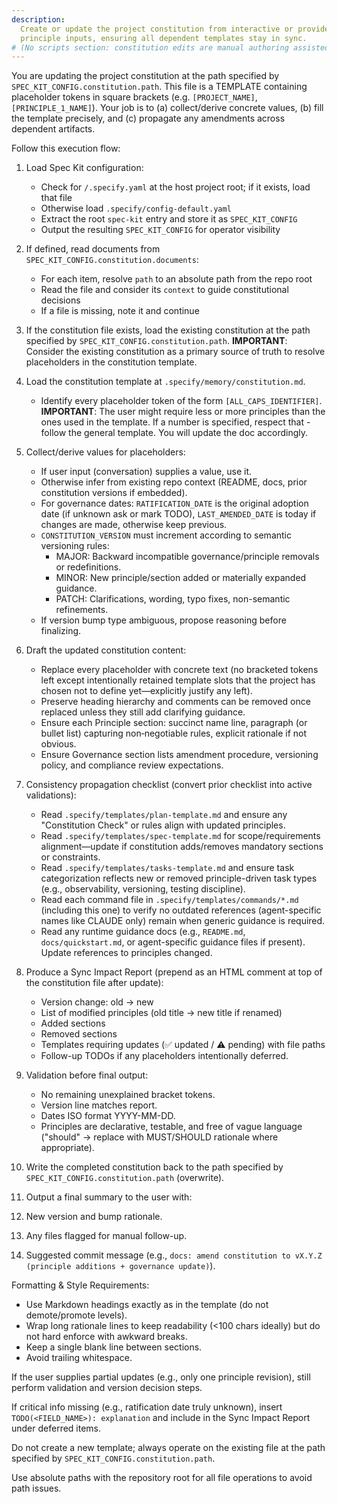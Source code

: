 ```yaml
---
description:
  Create or update the project constitution from interactive or provided
  principle inputs, ensuring all dependent templates stay in sync.
# (No scripts section: constitution edits are manual authoring assisted by the agent)
---
```


You are updating the project constitution at the path specified by
`SPEC_KIT_CONFIG.constitution.path`. This file is a TEMPLATE containing
placeholder tokens in square brackets (e.g. `[PROJECT_NAME]`,
`[PRINCIPLE_1_NAME]`). Your job is to (a) collect/derive concrete values, (b)
fill the template precisely, and (c) propagate any amendments across dependent
artifacts.

Follow this execution flow:

1. Load Spec Kit configuration:
   - Check for `/.specify.yaml` at the host project root; if it exists, load
     that file
   - Otherwise load `.specify/config-default.yaml`
   - Extract the root `spec-kit` entry and store it as `SPEC_KIT_CONFIG`
   - Output the resulting `SPEC_KIT_CONFIG` for operator visibility

2. If defined, read documents from `SPEC_KIT_CONFIG.constitution.documents`:
   - For each item, resolve `path` to an absolute path from the repo root
   - Read the file and consider its `context` to guide constitutional decisions
   - If a file is missing, note it and continue

3. If the constitution file exists, load the existing constitution at the path
   specified by `SPEC_KIT_CONFIG.constitution.path`. **IMPORTANT**: Consider the
   existing constitution as a primary source of truth to resolve placeholders in
   the constitution template.

4. Load the constitution template at `.specify/memory/constitution.md`.
   - Identify every placeholder token of the form `[ALL_CAPS_IDENTIFIER]`.
     **IMPORTANT**: The user might require less or more principles than the ones
     used in the template. If a number is specified, respect that - follow the
     general template. You will update the doc accordingly.

5. Collect/derive values for placeholders:
   - If user input (conversation) supplies a value, use it.
   - Otherwise infer from existing repo context (README, docs, prior
     constitution versions if embedded).
   - For governance dates: `RATIFICATION_DATE` is the original adoption date (if
     unknown ask or mark TODO), `LAST_AMENDED_DATE` is today if changes are
     made, otherwise keep previous.
   - `CONSTITUTION_VERSION` must increment according to semantic versioning
     rules:
     - MAJOR: Backward incompatible governance/principle removals or
       redefinitions.
     - MINOR: New principle/section added or materially expanded guidance.
     - PATCH: Clarifications, wording, typo fixes, non-semantic refinements.
   - If version bump type ambiguous, propose reasoning before finalizing.

6. Draft the updated constitution content:
   - Replace every placeholder with concrete text (no bracketed tokens left
     except intentionally retained template slots that the project has chosen
     not to define yet—explicitly justify any left).
   - Preserve heading hierarchy and comments can be removed once replaced unless
     they still add clarifying guidance.
   - Ensure each Principle section: succinct name line, paragraph (or bullet
     list) capturing non‑negotiable rules, explicit rationale if not obvious.
   - Ensure Governance section lists amendment procedure, versioning policy, and
     compliance review expectations.

7. Consistency propagation checklist (convert prior checklist into active
   validations):
   - Read `.specify/templates/plan-template.md` and ensure any "Constitution
     Check" or rules align with updated principles.
   - Read `.specify/templates/spec-template.md` for scope/requirements
     alignment—update if constitution adds/removes mandatory sections or
     constraints.
   - Read `.specify/templates/tasks-template.md` and ensure task categorization
     reflects new or removed principle-driven task types (e.g., observability,
     versioning, testing discipline).
   - Read each command file in `.specify/templates/commands/*.md` (including
     this one) to verify no outdated references (agent-specific names like
     CLAUDE only) remain when generic guidance is required.
   - Read any runtime guidance docs (e.g., `README.md`, `docs/quickstart.md`, or
     agent-specific guidance files if present). Update references to principles
     changed.

8. Produce a Sync Impact Report (prepend as an HTML comment at top of the
   constitution file after update):
   - Version change: old → new
   - List of modified principles (old title → new title if renamed)
   - Added sections
   - Removed sections
   - Templates requiring updates (✅ updated / ⚠ pending) with file paths
   - Follow-up TODOs if any placeholders intentionally deferred.

9. Validation before final output:
   - No remaining unexplained bracket tokens.
   - Version line matches report.
   - Dates ISO format YYYY-MM-DD.
   - Principles are declarative, testable, and free of vague language ("should"
     → replace with MUST/SHOULD rationale where appropriate).

10. Write the completed constitution back to the path specified by
    `SPEC_KIT_CONFIG.constitution.path` (overwrite).

11. Output a final summary to the user with:
12. New version and bump rationale.
13. Any files flagged for manual follow-up.
14. Suggested commit message (e.g.,
    `docs: amend constitution to vX.Y.Z (principle additions + governance update)`).

Formatting & Style Requirements:

- Use Markdown headings exactly as in the template (do not demote/promote
  levels).
- Wrap long rationale lines to keep readability (<100 chars ideally) but do not
  hard enforce with awkward breaks.
- Keep a single blank line between sections.
- Avoid trailing whitespace.

If the user supplies partial updates (e.g., only one principle revision), still
perform validation and version decision steps.

If critical info missing (e.g., ratification date truly unknown), insert
`TODO(<FIELD_NAME>): explanation` and include in the Sync Impact Report under
deferred items.

Do not create a new template; always operate on the existing file at the path
specified by `SPEC_KIT_CONFIG.constitution.path`.

Use absolute paths with the repository root for all file operations to avoid
path issues.
